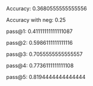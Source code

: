 Accuracy: 0.3680555555555556

Accuracy with neg: 0.25

pass@1: 0.41111111111111087

pass@2: 0.5986111111111116

pass@3: 0.7055555555555557

pass@4: 0.7736111111111108

pass@5: 0.8194444444444444
